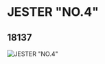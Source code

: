 # JESTER "NO.4"
## 18137
![JESTER "NO.4"](https://lc-www-live-s.legocdn.com/media/bricks/5/2/6079127.jpg)
